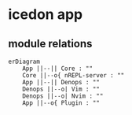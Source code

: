 # icedon app

## module relations

```mermaid
erDiagram
    App ||--|| Core : ""
    Core ||--o{ nREPL-server : ""
    App ||--|| Denops : ""
    Denops ||--o| Vim : ""
    Denops ||--o| Nvim : ""
    App ||--o{ Plugin : ""
```

